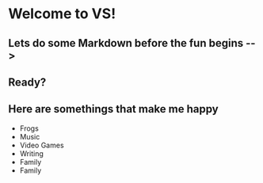 # Welcome to VS!
## Lets do some Markdown before the fun begins -->
## Ready?

## Here are somethings that make me happy
- Frogs
- Music
- Video Games
- Writing
- Family
- Family